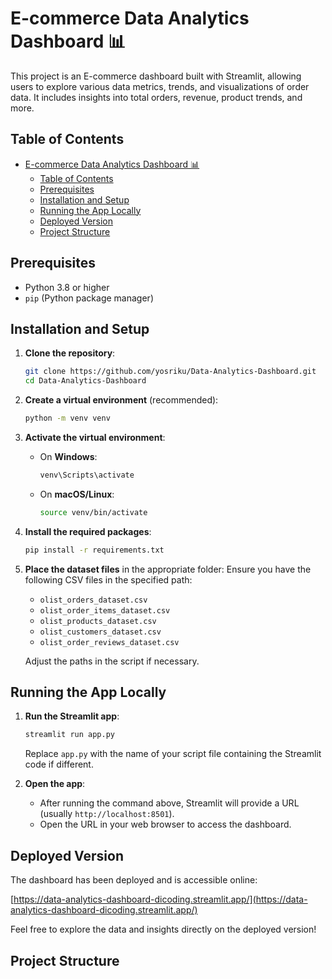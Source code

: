 # E-commerce Data Analytics Dashboard 📊

This project is an E-commerce dashboard built with Streamlit, allowing users to explore various data metrics, trends, and visualizations of order data. It includes insights into total orders, revenue, product trends, and more.

## Table of Contents
- [E-commerce Data Analytics Dashboard 📊](#e-commerce-data-analytics-dashboard-)
  - [Table of Contents](#table-of-contents)
  - [Prerequisites](#prerequisites)
  - [Installation and Setup](#installation-and-setup)
  - [Running the App Locally](#running-the-app-locally)
  - [Deployed Version](#deployed-version)
  - [Project Structure](#project-structure)

## Prerequisites
- Python 3.8 or higher
- `pip` (Python package manager)

## Installation and Setup

1. **Clone the repository**:
    ```bash
    git clone https://github.com/yosriku/Data-Analytics-Dashboard.git
    cd Data-Analytics-Dashboard
    ```

2. **Create a virtual environment** (recommended):
    ```bash
    python -m venv venv
    ```

3. **Activate the virtual environment**:
   - On **Windows**:
     ```bash
     venv\Scripts\activate
     ```
   - On **macOS/Linux**:
     ```bash
     source venv/bin/activate
     ```

4. **Install the required packages**:
    ```bash
    pip install -r requirements.txt
    ```

5. **Place the dataset files** in the appropriate folder:
   Ensure you have the following CSV files in the specified path:
   - `olist_orders_dataset.csv`
   - `olist_order_items_dataset.csv`
   - `olist_products_dataset.csv`
   - `olist_customers_dataset.csv`
   - `olist_order_reviews_dataset.csv`
   
   Adjust the paths in the script if necessary.

## Running the App Locally

1. **Run the Streamlit app**:
    ```bash
    streamlit run app.py
    ```

   Replace `app.py` with the name of your script file containing the Streamlit code if different.

2. **Open the app**:
   - After running the command above, Streamlit will provide a URL (usually `http://localhost:8501`).
   - Open the URL in your web browser to access the dashboard.

## Deployed Version
The dashboard has been deployed and is accessible online:

[https://data-analytics-dashboard-dicoding.streamlit.app/](https://data-analytics-dashboard-dicoding.streamlit.app/)

Feel free to explore the data and insights directly on the deployed version!

## Project Structure
